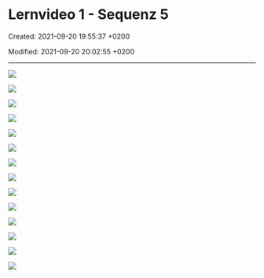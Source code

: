 # Lernvideo 1 - Sequenz 5

Created: 2021-09-20 19:55:37 +0200

Modified: 2021-09-20 20:02:55 +0200

---

![](../../../media/S1_02_PRMA_Projektmanagement-Grundlagen-Lernvideo-1---Sequenz-5-image1.png)



![](../../../media/S1_02_PRMA_Projektmanagement-Grundlagen-Lernvideo-1---Sequenz-5-image2.png)



![](../../../media/S1_02_PRMA_Projektmanagement-Grundlagen-Lernvideo-1---Sequenz-5-image3.png)



![](../../../media/S1_02_PRMA_Projektmanagement-Grundlagen-Lernvideo-1---Sequenz-5-image4.png)



![](../../../media/S1_02_PRMA_Projektmanagement-Grundlagen-Lernvideo-1---Sequenz-5-image5.png)



![](../../../media/S1_02_PRMA_Projektmanagement-Grundlagen-Lernvideo-1---Sequenz-5-image6.png)



![](../../../media/S1_02_PRMA_Projektmanagement-Grundlagen-Lernvideo-1---Sequenz-5-image7.png)



![](../../../media/S1_02_PRMA_Projektmanagement-Grundlagen-Lernvideo-1---Sequenz-5-image8.png)



![](../../../media/S1_02_PRMA_Projektmanagement-Grundlagen-Lernvideo-1---Sequenz-5-image9.png)



![](../../../media/S1_02_PRMA_Projektmanagement-Grundlagen-Lernvideo-1---Sequenz-5-image10.png)



![](../../../media/S1_02_PRMA_Projektmanagement-Grundlagen-Lernvideo-1---Sequenz-5-image11.png)



![](../../../media/S1_02_PRMA_Projektmanagement-Grundlagen-Lernvideo-1---Sequenz-5-image12.png)



![](../../../media/S1_02_PRMA_Projektmanagement-Grundlagen-Lernvideo-1---Sequenz-5-image13.png)



![](../../../media/S1_02_PRMA_Projektmanagement-Grundlagen-Lernvideo-1---Sequenz-5-image1.png)













